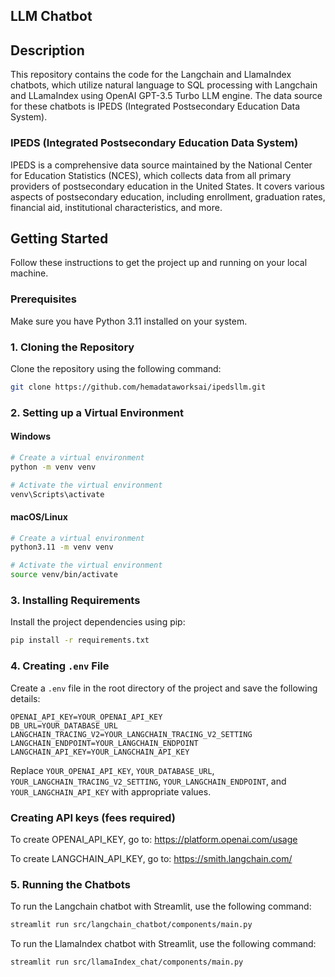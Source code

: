 ## LLM Chatbot

## Description

This repository contains the code for the Langchain and LlamaIndex chatbots, which utilize natural language to SQL processing with Langchain and LLamaIndex using OpenAI GPT-3.5 Turbo LLM engine. The data source for these chatbots is IPEDS (Integrated Postsecondary Education Data System).

### IPEDS (Integrated Postsecondary Education Data System)

IPEDS is a comprehensive data source maintained by the National Center for Education Statistics (NCES), which collects data from all primary providers of postsecondary education in the United States. It covers various aspects of postsecondary education, including enrollment, graduation rates, financial aid, institutional characteristics, and more.

## Getting Started

Follow these instructions to get the project up and running on your local machine.

### Prerequisites

Make sure you have Python 3.11 installed on your system.

### 1. Cloning the Repository

Clone the repository using the following command:

```bash
git clone https://github.com/hemadataworksai/ipedsllm.git
```

### 2. Setting up a Virtual Environment

#### Windows

```bash
# Create a virtual environment
python -m venv venv

# Activate the virtual environment
venv\Scripts\activate
```

#### macOS/Linux

```bash
# Create a virtual environment
python3.11 -m venv venv

# Activate the virtual environment
source venv/bin/activate
```

### 3. Installing Requirements

Install the project dependencies using pip:

```bash
pip install -r requirements.txt
```

### 4. Creating `.env` File

Create a `.env` file in the root directory of the project and save the following details:

```
OPENAI_API_KEY=YOUR_OPENAI_API_KEY
DB_URL=YOUR_DATABASE_URL
LANGCHAIN_TRACING_V2=YOUR_LANGCHAIN_TRACING_V2_SETTING
LANGCHAIN_ENDPOINT=YOUR_LANGCHAIN_ENDPOINT
LANGCHAIN_API_KEY=YOUR_LANGCHAIN_API_KEY
```

Replace `YOUR_OPENAI_API_KEY`, `YOUR_DATABASE_URL`, `YOUR_LANGCHAIN_TRACING_V2_SETTING`, `YOUR_LANGCHAIN_ENDPOINT`, and `YOUR_LANGCHAIN_API_KEY` with appropriate values.
### Creating API keys (fees required)
To create OPENAI_API_KEY, go to: https://platform.openai.com/usage

To create LANGCHAIN_API_KEY, go to: https://smith.langchain.com/

### 5. Running the Chatbots

To run the Langchain chatbot with Streamlit, use the following command:

```bash
streamlit run src/langchain_chatbot/components/main.py
```

To run the LlamaIndex chatbot with Streamlit, use the following command:

```bash
streamlit run src/llamaIndex_chat/components/main.py
```
